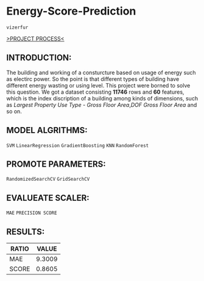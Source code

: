 # Energy-Score-Prediction
`vizerfur`


[>PROJECT PROCESS<](https://github.com/StrangeData-v/Energy-Score-Prediction/blob/master/energy_project.ipynb)


## INTRODUCTION:
The building and working of a consturcture based on usage of energy such as electirc power. So the point is that different types of building have different energy wasting or using level. This project were borned to solve this question. We got a dataset consisting __11746__ rows and __60__ features, which is the index discription of a building among kinds of dimensions, such as *Largest Property Use Type - Gross Floor Area*,*DOF Gross Floor Area* and so on.


## MODEL ALGRITHMS:
`SVM` `LinearRegression` `GradientBoosting` `KNN` `RandomForest`


## PROMOTE PARAMETERS:
`RandomizedSearchCV` `GridSearchCV`


## EVALUEATE SCALER:
`MAE` `PRECISION SCORE`


## RESULTS:
| RATIO | VALUE |
|---|----|
|MAE | 9.3009 |
|SCORE | 0.8605|
